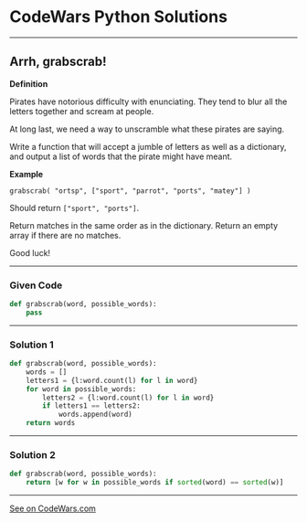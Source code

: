 # CodeWars Python Solutions

---

## Arrh, grabscrab!


**Definition**

Pirates have notorious difficulty with enunciating. They tend to blur all the letters together and scream at people.

At long last, we need a way to unscramble what these pirates are saying.

Write a function that will accept a jumble of letters as well as a dictionary, and output a list of words that the pirate might have meant.


**Example**

```
grabscrab( "ortsp", ["sport", "parrot", "ports", "matey"] )
```

Should return `["sport", "ports"]`.

Return matches in the same order as in the dictionary. Return an empty array if there are no matches.

Good luck!

---

### Given Code


```python
def grabscrab(word, possible_words):
    pass
```

---

### Solution 1


```python
def grabscrab(word, possible_words):
    words = []
    letters1 = {l:word.count(l) for l in word}
    for word in possible_words:
        letters2 = {l:word.count(l) for l in word}
        if letters1 == letters2:
            words.append(word)
    return words
```

---

### Solution 2


```python
def grabscrab(word, possible_words):
    return [w for w in possible_words if sorted(word) == sorted(w)]
```


---


[See on CodeWars.com](https://www.codewars.com/kata/52b305bec65ea40fe90007a7)
